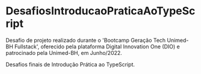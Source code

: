 # DesafiosIntroducaoPraticaAoTypeScript
Desafio de projeto realizado durante o 'Bootcamp Geração Tech Unimed-BH Fullstack', oferecido pela plataforma Digital Innovation One (DIO) e patrocinado pela Unimed-BH, em Junho/2022.
 
 Desafios finais de Introdução Prática ao TypeScript.